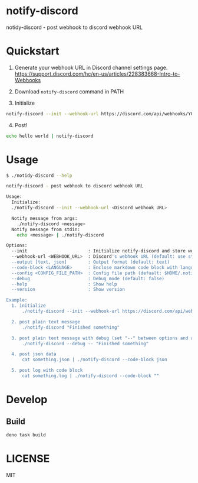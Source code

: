 # notify-discord

notidy-discord - post webhook to discord webhook URL

# Quickstart

1. Generate your webhook URL in Discord channel settings page.
   https://support.discord.com/hc/en-us/articles/228383668-Intro-to-Webhooks

2. Download `notify-discord` command in PATH

3. Initialize

```sh
notify-discord --init --webhook-url https://discord.com/api/webhooks/YOUR/WEBHOOK_URL
```

4. Post!

```sh
echo hello world | notify-discord
```

# Usage

```sh
$ ./notidy-discord --help

notify-discord - post webhook to discord webhook URL

Usage:
  Initialize:
  ./notify-discord --init --webhook-url <Discord webhook URL>

  Notify message from args:
    ./notify-discord <message>
  Notify message from stdin:
    echo <message> | ./notify-discord

Options:
  --init                       : Initialize notify-discord and store webhook configurations in $HOME/.notify-discord.json
  --webhook-url <WEBHOOK_URL>  : Discord's webhook URL (default: use stored url by --init)
  --output [text, json]        : Output format (default: text)
  --code-block <LANGUAGE>      : Enclose markdown code block with language (default: disabled)
  --config <CONFIG_FILE_PATH>  : Config file path (defualt: $HOME/.notify-discord.json)
  --debug                      : Debug mode (default: false)
  --help                       : Show help
  --version                    : Show version

Example:
  1. initialize
      ./notify-discord --init --webhook-url https://discord.com/api/webhooks/YOUR/WEBHOOK_URL

  2. post plain text message
      ./notify-discord "Finished something"

  3. post plain text message with debug (set "--" between options and args)
      ./notify-discord --debug -- "Finished something"

  4. post json data
      cat something.json | ./notify-discord --code-block json

  5. post log with code block
      cat something.log | ./notify-discord --code-block ""
```

# Develop

## Build

```sh
deno task build
```

# LICENSE

MIT
